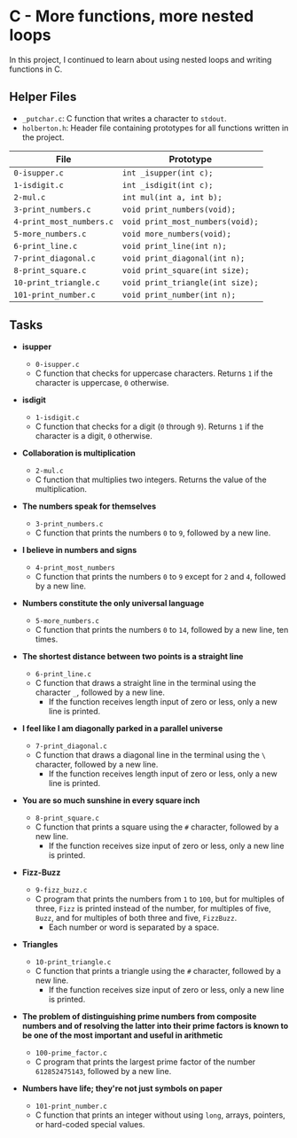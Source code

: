 # C - More functions, more nested loops
In this project, I continued to learn about using nested loops and writing functions in C.

## Helper Files

* `_putchar.c`: C function that writes a character to `stdout`.
* `holberton.h`: Header file containing prototypes for all functions written in the project.

| File                     | Prototype                        |
| ------------------------ | -------------------------------- |
| `0-isupper.c`            | `int _isupper(int c);`           |
| `1-isdigit.c`            | `int _isdigit(int c);`           |
| `2-mul.c`                | `int mul(int a, int b);`         |                   
| `3-print_numbers.c`      | `void print_numbers(void);`      |
| `4-print_most_numbers.c` | `void print_most_numbers(void);` |
| `5-more_numbers.c`       | `void more_numbers(void);`       |
| `6-print_line.c`         | `void print_line(int n);`        |
| `7-print_diagonal.c`     | `void print_diagonal(int n);`    |
| `8-print_square.c`       | `void print_square(int size);`   |
| `10-print_triangle.c`    | `void print_triangle(int size);` |
| `101-print_number.c`     | `void print_number(int n);`      |

## Tasks
* **isupper**
  * `0-isupper.c`
  * C function that checks for uppercase characters. Returns `1` if the character is uppercase, `0` otherwise.

* **isdigit**
  * `1-isdigit.c`
  * C function that checks for a digit (`0` through `9`). Returns `1` if the character is a digit, `0` otherwise.

* **Collaboration is multiplication**
  * `2-mul.c`
  * C function that multiplies two integers. Returns the value of the multiplication.

* **The numbers speak for themselves**
  * `3-print_numbers.c`
  * C function that prints the numbers `0` to `9`, followed by a new line.

* **I believe in numbers and signs**
  * `4-print_most_numbers`
  * C function that prints the numbers `0` to `9` except for `2` and `4`, followed by a new line.

* **Numbers constitute the only universal language**
  * `5-more_numbers.c`
  * C function that prints the numbers `0` to `14`, followed by a new line, ten times.

* **The shortest distance between two points is a straight line**
  * `6-print_line.c`
  * C function that draws a straight line in the terminal using the character `_`, followed by a new line.
    * If the function receives length input of zero or less, only a new line is printed.

* **I feel like I am diagonally parked in a parallel universe**
  * `7-print_diagonal.c`
  * C function that draws a diagonal line in the terminal using the `\` character, followed by a new line.
    * If the function receives length input of zero or less, only a new line is printed.

* **You are so much sunshine in every square inch**
  * `8-print_square.c`
  * C function that prints a square using the `#` character, followed by a new line.
    * If the function receives size input of zero or less, only a new line is printed.

* **Fizz-Buzz**
  * `9-fizz_buzz.c`
  * C program that prints the numbers from `1` to `100`, but for multiples of three, `Fizz` is printed instead of the number, for multiples of five, `Buzz`, and for multiples of both three and five, `FizzBuzz`.
    * Each number or word is separated by a space.

* **Triangles**
  * `10-print_triangle.c`
  * C function that prints a triangle using the `#` character, followed by a new line.
    * If the function receives size input of zero or less, only a new line is printed.

* **The problem of distinguishing prime numbers from composite numbers and of resolving the latter into their prime factors is known to be one of the most important and useful in arithmetic**
  * `100-prime_factor.c`
  * C program that prints the largest prime factor of the number `612852475143`, followed by a new line.

* **Numbers have life; they're not just symbols on paper**
  * `101-print_number.c`
  * C function that prints an integer without using `long`, arrays, pointers, or hard-coded special values.
